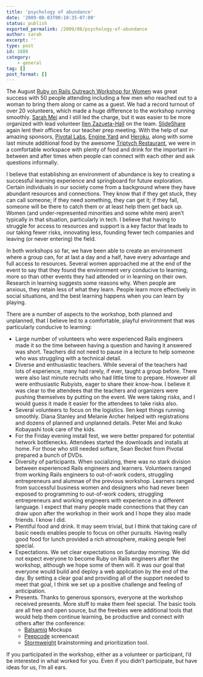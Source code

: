 ```yaml
---
title: 'psychology of abundance'
date: '2009-08-03T00:10:35-07:00'
status: publish
exported_permalink: /2009/08/psychology-of-abundance
author: sarah
excerpt: ''
type: post
id: 1880
category:
    - general
tag: []
post_format: []
---
```

The August [Ruby on Rails Outreach Workshop for Women](http://www.meetup.com/sfruby/calendar/10804417/) was great success with 50 people attending including a few men who reached out to a woman to bring them along or came as a guest. We had a record turnout of over 20 volunteers, which made a huge difference to the workshop running smoothly. [Sarah Mei](http://www.sarahmei.com) and I still led the charge, but it was easier to be more organized with lead volunteer [Ilen Zazueta-Hall](http://www.ilen.org/) on the team. [SlideShare](http://www.slideshare.net/) again lent their offices for our teacher prep meeting. With the help of our amazing sponsors, [Pivotal Labs](http://www.pivotallabs.com/), [Engine Yard](http://www.engineyard.com/) and [Heroku](http://heroku.com/), along with some last minute additional food by the awesome [Triptych Restaurant](http://www.triptychsf.com/), we were in a comfortable workspace with plenty of food and drink for the important in-between and after times when people can connect with each other and ask questions informally.

I believe that establishing an environment of abundance is key to creating a successful learning experience and springboard for future exploration. Certain individuals in our society come from a background where they have abundant resources and connections. They know that if they get stuck, they can call someone; if they need something, they can get it; if they fall, someone will be there to catch them or at least help them get back up. Women (and under-represented minorities and some white men) aren’t typically in that situation, particularly in tech. I believe that having to struggle for access to resources and support is a key factor that leads to our taking fewer risks, innovating less, founding fewer tech companies and leaving (or never entering) the field.

In both workshops so far, we have been able to create an environment where a group can, for at last a day and a half, have every advantage and full access to resources. Several women approached me at the end of the event to say that they found the environment very conducive to learning, more so than other events they had attended or in learning on their own. Research in learning suggests some reasons why. When people are anxious, they retain less of what they learn. People learn more effectively in social situations, and the best learning happens when you can learn by playing.

There are a number of aspects to the workshop, both planned and unplanned, that I believe led to a comfortable, playful environment that was particularly conducive to learning:

- Large number of volunteers who were experienced Rails engineers made it so the time between having a question and having it answered was short. Teachers did not need to pause in a lecture to help someone who was struggling with a technical detail.
- Diverse and enthusiastic teachers. While several of the teachers had lots of experience, many had rarely, if ever, taught a group before. There were also last minute recruits who had little time to prepare. However all were enthusiastic Rubyists, eager to share their know-how. I believe it was clear to the attendees that the teachers and organizers were pushing themselves by putting on the event. We were taking risks, and I would guess it made it easier for the attendees to take risks also.
- Several volunteers to focus on the logistics. Ilen kept things running smoothly. Diana Stanley and Melanie Archer helped with registrations and dozens of planned and unplanned details. Peter Mei and Ikuko Kobayashi took care of the kids.
- For the Friday evening install fest, we were better prepared for potential network bottlenecks. Attendees started the downloads and installs at home. For those who still needed softare, Sean Becket from Pivotal prepared a bunch of DVDs.
- Diversity of participants. When socializing, there was no stark division between experienced Rails engineers and learners. Volunteers ranged from working Rails engineers to out-of-work coders, struggling entrepreneurs and alumnae of the previous workshop. Learners ranged from successful business women and designers who had never been exposed to programming to out-of-work coders, struggling entrepreneurs and working engineers with experience in a different language. I expect that many people made connections that they can draw upon after the workshop in their work and I hope they also made friends. I know I did.
- Plentiful food and drink. It may seem trivial, but I think that taking care of basic needs enables people to focus on other pursuits. Having really good food for lunch provided a rich atmosphere, making people feel special.
- Expectations. We set clear expectations on Saturday morning. We did not expect everyone to become Ruby on Rails engineers after the workshop, although we hope some of them will. It was our goal that everyone would build and deploy a web application by the end of the day. By setting a clear goal and providing all of the support needed to meet that goal, I think we set up a positive challenge and feeling of anticipation.
- Presents. Thanks to generous sponsors, everyone at the workshop received presents. More stuff to make them feel special. The basic tools are all free and open source, but the freebies were additional tools that would help them continue learning, be productive and connect with others after the conference: 
  - [Balsamiq](http://www.balsamiq.com/) Mockups
  - [Peepcode](http://peepcode.com/) screencast
  - [Stormweight](http://www.stormweight.com/) brainstorming and prioritization tool.

If you participated in the workshop, either as a volunteer or participant, I’d be interested in what worked for you. Even if you didn’t participate, but have ideas for us, I’m all ears.